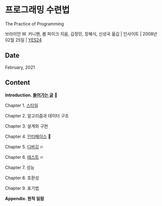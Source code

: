 # 프로그래밍 수련법

The Practice of Programming

브라이언 W. 커니핸, 롭 파이크 지음, 김정민, 장혜식, 신성국 옮김 | 인사이트 | 2008년 02월 25일 | [YES24](http://www.yes24.com/Product/Goods/2833579)

## Date

February, 2021

## Content

**Introduction. [들어가는 글](https://github.com/inyong37/Study/blob/master/V.%20Algorithm/i.%20Book/%ED%94%84%EB%A1%9C%EA%B7%B8%EB%9E%98%EB%B0%8D%20%EC%88%98%EB%A0%A8%EB%B2%95/C00_Introduction.md)** :palm_tree:

Chapter 1. [스타일](https://github.com/inyong37/Study/blob/master/V.%20Algorithm/i.%20Book/%ED%94%84%EB%A1%9C%EA%B7%B8%EB%9E%98%EB%B0%8D%20%EC%88%98%EB%A0%A8%EB%B2%95/C01_Style.md)

Chapter 2. 알고리즘과 데이터 구조

Chapter 3. 설계와 구현

Chapter 4. [인터페이스](https://github.com/inyong37/Study/blob/master/V.%20Algorithm/i.%20Book/%ED%94%84%EB%A1%9C%EA%B7%B8%EB%9E%98%EB%B0%8D%20%EC%88%98%EB%A0%A8%EB%B2%95/C04_Interface.md) :deciduous_tree:

Chapter 5. [디버깅](https://github.com/inyong37/Study/blob/master/V.%20Algorithm/i.%20Book/%ED%94%84%EB%A1%9C%EA%B7%B8%EB%9E%98%EB%B0%8D%20%EC%88%98%EB%A0%A8%EB%B2%95/C05_Debugging.md) :fire:

Chapter 6. [테스트](https://github.com/inyong37/Study/blob/master/V.%20Algorithm/i.%20Book/%ED%94%84%EB%A1%9C%EA%B7%B8%EB%9E%98%EB%B0%8D%20%EC%88%98%EB%A0%A8%EB%B2%95/C06_Test.md) :fire:

Chapter 7. 성능

Chapter 8. 호환성

Chapter 9. 표기법

**Appendix. 원칙 일람**
